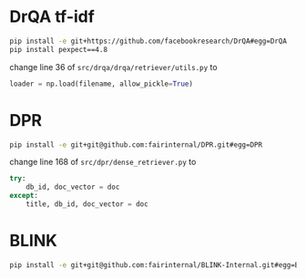 # DrQA tf-idf

```bash
pip install -e git+https://github.com/facebookresearch/DrQA#egg=DrQA
pip install pexpect==4.8
```

change line 36 of `src/drqa/drqa/retriever/utils.py` to

```python
loader = np.load(filename, allow_pickle=True)
```

# DPR
```bash
pip install -e git+git@github.com:fairinternal/DPR.git#egg=DPR
```

change line 168 of `src/dpr/dense_retriever.py` to

```python
try:
    db_id, doc_vector = doc
except:
    title, db_id, doc_vector = doc
```


# BLINK
```bash
pip install -e git+git@github.com:fairinternal/BLINK-Internal.git#egg=BLINK
```